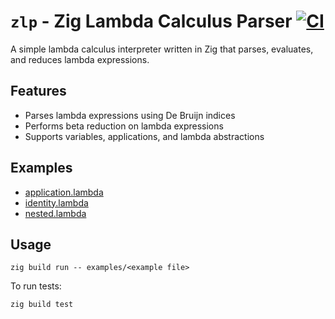 # `zlp` - Zig Lambda Calculus Parser [![CI](https://github.com/0xWOLAND/zlp/actions/workflows/ci.yml/badge.svg)](https://github.com/0xWOLAND/zlp/actions/workflows/ci.yml)

A simple lambda calculus interpreter written in Zig that parses, evaluates, and reduces lambda expressions.

## Features

- Parses lambda expressions using De Bruijn indices
- Performs beta reduction on lambda expressions
- Supports variables, applications, and lambda abstractions

## Examples
- [application.lambda](./examples/application.lambda)
- [identity.lambda](./examples/identity.lambda)
- [nested.lambda](./examples/nested.lambda)

## Usage
```zig
zig build run -- examples/<example file>
```
To run tests:
```
zig build test
```